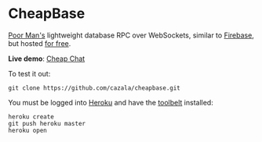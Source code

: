 # CheapBase
[Poor Man's](http://procbits.com/2014/01/06/poor-mans-firebase-leveldb-rest-and-websockets) lightweight database RPC over WebSockets, similar to [Firebase](https://www.firebase.com/tutorial), but hosted [for free](https://cheapbase.herokuapp.com).

**Live demo**: [Cheap Chat](https://cheapbase.herokuapp.com)

To test it out:

```
git clone https://github.com/cazala/cheapbase.git
```

You must be logged into [Heroku](https://signup.heroku.com/dc) and have the [toolbelt](https://devcenter.heroku.com/articles/getting-started-with-nodejs#set-up) installed:

```
heroku create
git push heroku master
heroku open
```


